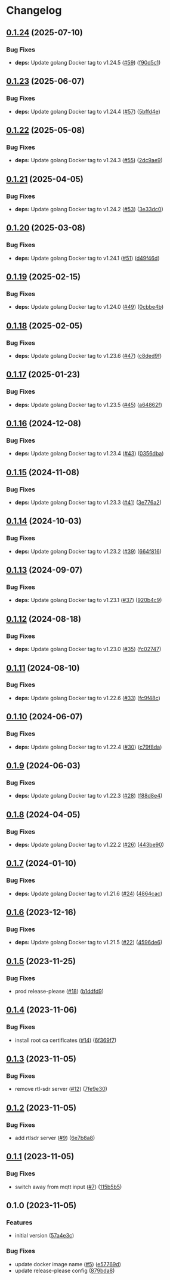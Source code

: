 # Changelog

## [0.1.24](https://github.com/mikesmitty/docker-rtlamr-collect/compare/v0.1.23...v0.1.24) (2025-07-10)


### Bug Fixes

* **deps:** Update golang Docker tag to v1.24.5 ([#59](https://github.com/mikesmitty/docker-rtlamr-collect/issues/59)) ([f90d5c1](https://github.com/mikesmitty/docker-rtlamr-collect/commit/f90d5c13855df3dcefd7e6d03cff18164e58046d))

## [0.1.23](https://github.com/mikesmitty/docker-rtlamr-collect/compare/v0.1.22...v0.1.23) (2025-06-07)


### Bug Fixes

* **deps:** Update golang Docker tag to v1.24.4 ([#57](https://github.com/mikesmitty/docker-rtlamr-collect/issues/57)) ([5bffd4e](https://github.com/mikesmitty/docker-rtlamr-collect/commit/5bffd4e9906bc9271d50a9353ffbf0b288a5e168))

## [0.1.22](https://github.com/mikesmitty/docker-rtlamr-collect/compare/v0.1.21...v0.1.22) (2025-05-08)


### Bug Fixes

* **deps:** Update golang Docker tag to v1.24.3 ([#55](https://github.com/mikesmitty/docker-rtlamr-collect/issues/55)) ([2dc9ae9](https://github.com/mikesmitty/docker-rtlamr-collect/commit/2dc9ae938abfdee4e038abf8365886f8ac1b2ea9))

## [0.1.21](https://github.com/mikesmitty/docker-rtlamr-collect/compare/v0.1.20...v0.1.21) (2025-04-05)


### Bug Fixes

* **deps:** Update golang Docker tag to v1.24.2 ([#53](https://github.com/mikesmitty/docker-rtlamr-collect/issues/53)) ([3e33dc0](https://github.com/mikesmitty/docker-rtlamr-collect/commit/3e33dc01359209a62a843c01c46f7eb9053ffe74))

## [0.1.20](https://github.com/mikesmitty/docker-rtlamr-collect/compare/v0.1.19...v0.1.20) (2025-03-08)


### Bug Fixes

* **deps:** Update golang Docker tag to v1.24.1 ([#51](https://github.com/mikesmitty/docker-rtlamr-collect/issues/51)) ([d49f46d](https://github.com/mikesmitty/docker-rtlamr-collect/commit/d49f46d08fbe90ed3d6ca93e5d8be16a09ae8ea5))

## [0.1.19](https://github.com/mikesmitty/docker-rtlamr-collect/compare/v0.1.18...v0.1.19) (2025-02-15)


### Bug Fixes

* **deps:** Update golang Docker tag to v1.24.0 ([#49](https://github.com/mikesmitty/docker-rtlamr-collect/issues/49)) ([0cbbe4b](https://github.com/mikesmitty/docker-rtlamr-collect/commit/0cbbe4b22701e846f7dd47299d020000185260ca))

## [0.1.18](https://github.com/mikesmitty/docker-rtlamr-collect/compare/v0.1.17...v0.1.18) (2025-02-05)


### Bug Fixes

* **deps:** Update golang Docker tag to v1.23.6 ([#47](https://github.com/mikesmitty/docker-rtlamr-collect/issues/47)) ([c8ded9f](https://github.com/mikesmitty/docker-rtlamr-collect/commit/c8ded9f2f88ab213d3c75c77fa39530640794cd6))

## [0.1.17](https://github.com/mikesmitty/docker-rtlamr-collect/compare/v0.1.16...v0.1.17) (2025-01-23)


### Bug Fixes

* **deps:** Update golang Docker tag to v1.23.5 ([#45](https://github.com/mikesmitty/docker-rtlamr-collect/issues/45)) ([a64862f](https://github.com/mikesmitty/docker-rtlamr-collect/commit/a64862fab7e932c4737f0480e45f1e9c28fe837d))

## [0.1.16](https://github.com/mikesmitty/docker-rtlamr-collect/compare/v0.1.15...v0.1.16) (2024-12-08)


### Bug Fixes

* **deps:** Update golang Docker tag to v1.23.4 ([#43](https://github.com/mikesmitty/docker-rtlamr-collect/issues/43)) ([0356dba](https://github.com/mikesmitty/docker-rtlamr-collect/commit/0356dbafe77ff226e296ff5eb5754ae1a7f90f21))

## [0.1.15](https://github.com/mikesmitty/docker-rtlamr-collect/compare/v0.1.14...v0.1.15) (2024-11-08)


### Bug Fixes

* **deps:** Update golang Docker tag to v1.23.3 ([#41](https://github.com/mikesmitty/docker-rtlamr-collect/issues/41)) ([3e776a2](https://github.com/mikesmitty/docker-rtlamr-collect/commit/3e776a2316261947abbbf38b643b0924074dcf37))

## [0.1.14](https://github.com/mikesmitty/docker-rtlamr-collect/compare/v0.1.13...v0.1.14) (2024-10-03)


### Bug Fixes

* **deps:** Update golang Docker tag to v1.23.2 ([#39](https://github.com/mikesmitty/docker-rtlamr-collect/issues/39)) ([664f816](https://github.com/mikesmitty/docker-rtlamr-collect/commit/664f816562561b3d0d15c6ba3ae0cd7f2fb2ff6d))

## [0.1.13](https://github.com/mikesmitty/docker-rtlamr-collect/compare/v0.1.12...v0.1.13) (2024-09-07)


### Bug Fixes

* **deps:** Update golang Docker tag to v1.23.1 ([#37](https://github.com/mikesmitty/docker-rtlamr-collect/issues/37)) ([920b4c9](https://github.com/mikesmitty/docker-rtlamr-collect/commit/920b4c9cc4edbd74566f96bc84a6cf9b3ad5302d))

## [0.1.12](https://github.com/mikesmitty/docker-rtlamr-collect/compare/v0.1.11...v0.1.12) (2024-08-18)


### Bug Fixes

* **deps:** Update golang Docker tag to v1.23.0 ([#35](https://github.com/mikesmitty/docker-rtlamr-collect/issues/35)) ([fc02747](https://github.com/mikesmitty/docker-rtlamr-collect/commit/fc027478c5807d7b3ae1acc1949de4ca2b6ff541))

## [0.1.11](https://github.com/mikesmitty/docker-rtlamr-collect/compare/v0.1.10...v0.1.11) (2024-08-10)


### Bug Fixes

* **deps:** Update golang Docker tag to v1.22.6 ([#33](https://github.com/mikesmitty/docker-rtlamr-collect/issues/33)) ([fc9f48c](https://github.com/mikesmitty/docker-rtlamr-collect/commit/fc9f48c82298304e6f48fe82928210a14467ce38))

## [0.1.10](https://github.com/mikesmitty/docker-rtlamr-collect/compare/v0.1.9...v0.1.10) (2024-06-07)


### Bug Fixes

* **deps:** Update golang Docker tag to v1.22.4 ([#30](https://github.com/mikesmitty/docker-rtlamr-collect/issues/30)) ([c79f8da](https://github.com/mikesmitty/docker-rtlamr-collect/commit/c79f8daac981564063e1f2d378954c71e07b7c16))

## [0.1.9](https://github.com/mikesmitty/docker-rtlamr-collect/compare/v0.1.8...v0.1.9) (2024-06-03)


### Bug Fixes

* **deps:** Update golang Docker tag to v1.22.3 ([#28](https://github.com/mikesmitty/docker-rtlamr-collect/issues/28)) ([f88d8e4](https://github.com/mikesmitty/docker-rtlamr-collect/commit/f88d8e4f14df4ff95952dee1510ddaf69e7a8bde))

## [0.1.8](https://github.com/mikesmitty/docker-rtlamr-collect/compare/v0.1.7...v0.1.8) (2024-04-05)


### Bug Fixes

* **deps:** Update golang Docker tag to v1.22.2 ([#26](https://github.com/mikesmitty/docker-rtlamr-collect/issues/26)) ([443be90](https://github.com/mikesmitty/docker-rtlamr-collect/commit/443be9025ae1c0191f2a7c20440e128777395e69))

## [0.1.7](https://github.com/mikesmitty/docker-rtlamr-collect/compare/v0.1.6...v0.1.7) (2024-01-10)


### Bug Fixes

* **deps:** Update golang Docker tag to v1.21.6 ([#24](https://github.com/mikesmitty/docker-rtlamr-collect/issues/24)) ([4864cac](https://github.com/mikesmitty/docker-rtlamr-collect/commit/4864cacb59272d1428c50fea665cbcffc1ac373f))

## [0.1.6](https://github.com/mikesmitty/docker-rtlamr-collect/compare/v0.1.5...v0.1.6) (2023-12-16)


### Bug Fixes

* **deps:** Update golang Docker tag to v1.21.5 ([#22](https://github.com/mikesmitty/docker-rtlamr-collect/issues/22)) ([4596de6](https://github.com/mikesmitty/docker-rtlamr-collect/commit/4596de67dffb72001213e0d56261bc65e6bfd564))

## [0.1.5](https://github.com/mikesmitty/docker-rtlamr-collect/compare/v0.1.4...v0.1.5) (2023-11-25)


### Bug Fixes

* prod release-please ([#18](https://github.com/mikesmitty/docker-rtlamr-collect/issues/18)) ([b1ddfd9](https://github.com/mikesmitty/docker-rtlamr-collect/commit/b1ddfd983540530e3c9bee078752092143bd9582))

## [0.1.4](https://github.com/mikesmitty/docker-rtlamr-collect/compare/v0.1.3...v0.1.4) (2023-11-06)


### Bug Fixes

* install root ca certificates ([#14](https://github.com/mikesmitty/docker-rtlamr-collect/issues/14)) ([6f369f7](https://github.com/mikesmitty/docker-rtlamr-collect/commit/6f369f73a6c10d2d6e7d77349f78246f81c0d976))

## [0.1.3](https://github.com/mikesmitty/docker-rtlamr-collect/compare/v0.1.2...v0.1.3) (2023-11-05)


### Bug Fixes

* remove rtl-sdr server ([#12](https://github.com/mikesmitty/docker-rtlamr-collect/issues/12)) ([7fe9e30](https://github.com/mikesmitty/docker-rtlamr-collect/commit/7fe9e3027b329bb8882a2a65bd83d040d192ebbd))

## [0.1.2](https://github.com/mikesmitty/docker-rtlamr-collect/compare/v0.1.1...v0.1.2) (2023-11-05)


### Bug Fixes

* add rtlsdr server ([#9](https://github.com/mikesmitty/docker-rtlamr-collect/issues/9)) ([6e7b8a8](https://github.com/mikesmitty/docker-rtlamr-collect/commit/6e7b8a8ae2ddd23c09b1f84dc8b4db2053011361))

## [0.1.1](https://github.com/mikesmitty/docker-rtlamr-collect/compare/v0.1.0...v0.1.1) (2023-11-05)


### Bug Fixes

* switch away from mqtt input ([#7](https://github.com/mikesmitty/docker-rtlamr-collect/issues/7)) ([115b5b5](https://github.com/mikesmitty/docker-rtlamr-collect/commit/115b5b5b8422c56c72fd3877e68a56d1da296fb2))

## 0.1.0 (2023-11-05)


### Features

* initial version ([57a4e3c](https://github.com/mikesmitty/docker-rtlamr-collect/commit/57a4e3c5813bba3e9b73b418e35e3d1973afbb7f))


### Bug Fixes

* update docker image name ([#5](https://github.com/mikesmitty/docker-rtlamr-collect/issues/5)) ([e57769d](https://github.com/mikesmitty/docker-rtlamr-collect/commit/e57769db9c07ba7e1060b82bba85dbbc668fb2aa))
* update release-please config ([879bda8](https://github.com/mikesmitty/docker-rtlamr-collect/commit/879bda8dcf93276b5cb97c89bb32bd92b609fa57))
